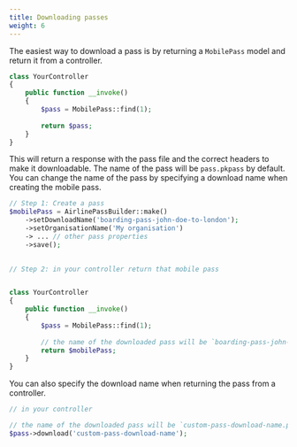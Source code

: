 ```yaml
---
title: Downloading passes
weight: 6
---
```


The easiest way to download a pass is by returning a `MobilePass` model and return it from a controller. 

```php
class YourController
{
    public function __invoke()
    {
        $pass = MobilePass::find(1);
        
        return $pass;
    }
}
```

This will return a response with the pass file and the correct headers to make it downloadable. The name of the pass will be `pass.pkpass` by default. You can change the name of the pass by specifying a download name when creating the mobile pass.

```php
// Step 1: Create a pass
$mobilePass = AirlinePassBuilder::make()
    ->setDownloadName('boarding-pass-john-doe-to-london');
    ->setOrganisationName('My organisation')
    -> ... // other pass properties
    ->save();
 

// Step 2: in your controller return that mobile pass 


class YourController
{
    public function __invoke()
    {
        $pass = MobilePass::find(1);
        
        // the name of the downloaded pass will be `boarding-pass-john-doe-to-london.pkpass` 
        return $mobilePass;
    }
}

```

You can also specify the download name when returning the pass from a controller.

```php
// in your controller

// the name of the downloaded pass will be `custom-pass-download-name.pkpass` 
$pass->download('custom-pass-download-name');
```
